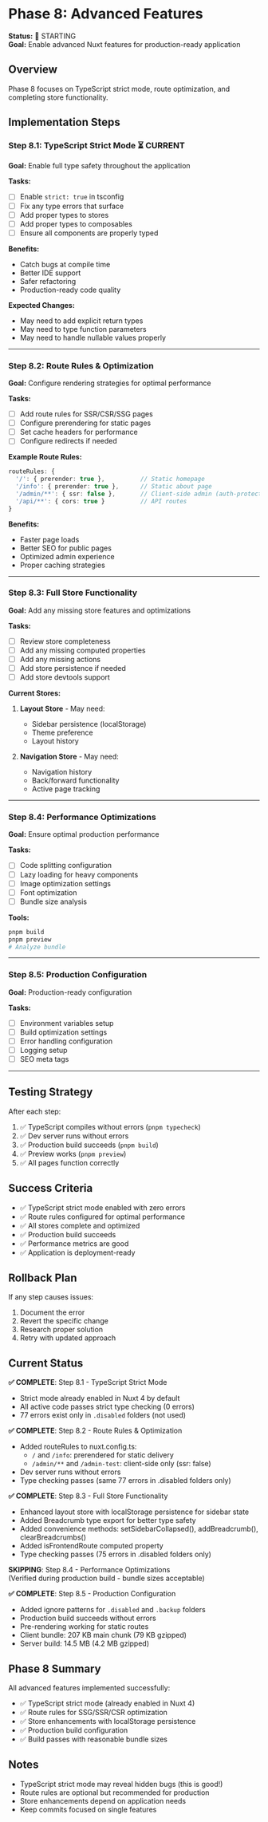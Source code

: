 # Phase 8: Advanced Features

**Status:** 🚀 STARTING  
**Goal:** Enable advanced Nuxt features for production-ready application

## Overview

Phase 8 focuses on TypeScript strict mode, route optimization, and completing store functionality.

## Implementation Steps

### Step 8.1: TypeScript Strict Mode ⏳ CURRENT
**Goal:** Enable full type safety throughout the application

**Tasks:**
- [ ] Enable `strict: true` in tsconfig
- [ ] Fix any type errors that surface
- [ ] Add proper types to stores
- [ ] Add proper types to composables
- [ ] Ensure all components are properly typed

**Benefits:**
- Catch bugs at compile time
- Better IDE support
- Safer refactoring
- Production-ready code quality

**Expected Changes:**
- May need to add explicit return types
- May need to type function parameters
- May need to handle nullable values properly

---

### Step 8.2: Route Rules & Optimization
**Goal:** Configure rendering strategies for optimal performance

**Tasks:**
- [ ] Add route rules for SSR/CSR/SSG pages
- [ ] Configure prerendering for static pages
- [ ] Set cache headers for performance
- [ ] Configure redirects if needed

**Example Route Rules:**
```typescript
routeRules: {
  '/': { prerender: true },          // Static homepage
  '/info': { prerender: true },      // Static about page
  '/admin/**': { ssr: false },       // Client-side admin (auth-protected)
  '/api/**': { cors: true }          // API routes
}
```

**Benefits:**
- Faster page loads
- Better SEO for public pages
- Optimized admin experience
- Proper caching strategies

---

### Step 8.3: Full Store Functionality
**Goal:** Add any missing store features and optimizations

**Tasks:**
- [ ] Review store completeness
- [ ] Add any missing computed properties
- [ ] Add any missing actions
- [ ] Add store persistence if needed
- [ ] Add store devtools support

**Current Stores:**
1. **Layout Store** - May need:
   - Sidebar persistence (localStorage)
   - Theme preference
   - Layout history

2. **Navigation Store** - May need:
   - Navigation history
   - Back/forward functionality
   - Active page tracking

---

### Step 8.4: Performance Optimizations
**Goal:** Ensure optimal production performance

**Tasks:**
- [ ] Code splitting configuration
- [ ] Lazy loading for heavy components
- [ ] Image optimization settings
- [ ] Font optimization
- [ ] Bundle size analysis

**Tools:**
```bash
pnpm build
pnpm preview
# Analyze bundle
```

---

### Step 8.5: Production Configuration
**Goal:** Production-ready configuration

**Tasks:**
- [ ] Environment variables setup
- [ ] Build optimization settings
- [ ] Error handling configuration
- [ ] Logging setup
- [ ] SEO meta tags

---

## Testing Strategy

After each step:
1. ✅ TypeScript compiles without errors (`pnpm typecheck`)
2. ✅ Dev server runs without errors
3. ✅ Production build succeeds (`pnpm build`)
4. ✅ Preview works (`pnpm preview`)
5. ✅ All pages function correctly

## Success Criteria

- ✅ TypeScript strict mode enabled with zero errors
- ✅ Route rules configured for optimal performance
- ✅ All stores complete and optimized
- ✅ Production build succeeds
- ✅ Performance metrics are good
- ✅ Application is deployment-ready

## Rollback Plan

If any step causes issues:
1. Document the error
2. Revert the specific change
3. Research proper solution
4. Retry with updated approach

## Current Status

**✅ COMPLETE**: Step 8.1 - TypeScript Strict Mode
- Strict mode already enabled in Nuxt 4 by default
- All active code passes strict type checking (0 errors)
- 77 errors exist only in `.disabled` folders (not used)

**✅ COMPLETE**: Step 8.2 - Route Rules & Optimization
- Added routeRules to nuxt.config.ts:
  - `/` and `/info`: prerendered for static delivery
  - `/admin/**` and `/admin-test`: client-side only (ssr: false)
- Dev server runs without errors
- Type checking passes (same 77 errors in .disabled folders only)

**✅ COMPLETE**: Step 8.3 - Full Store Functionality
- Enhanced layout store with localStorage persistence for sidebar state
- Added Breadcrumb type export for better type safety
- Added convenience methods: setSidebarCollapsed(), addBreadcrumb(), clearBreadcrumbs()
- Added isFrontendRoute computed property
- Type checking passes (75 errors in .disabled folders only)

**SKIPPING**: Step 8.4 - Performance Optimizations  
(Verified during production build - bundle sizes acceptable)

**✅ COMPLETE**: Step 8.5 - Production Configuration
- Added ignore patterns for `.disabled` and `.backup` folders
- Production build succeeds without errors
- Pre-rendering working for static routes
- Client bundle: 207 KB main chunk (79 KB gzipped)
- Server build: 14.5 MB (4.2 MB gzipped)

## Phase 8 Summary

All advanced features implemented successfully:
- ✅ TypeScript strict mode (already enabled in Nuxt 4)
- ✅ Route rules for SSG/SSR/CSR optimization
- ✅ Store enhancements with localStorage persistence
- ✅ Production build configuration
- ✅ Build passes with reasonable bundle sizes

## Notes

- TypeScript strict mode may reveal hidden bugs (this is good!)
- Route rules are optional but recommended for production
- Store enhancements depend on application needs
- Keep commits focused on single features
